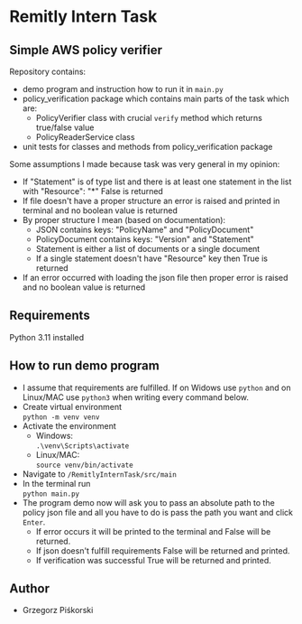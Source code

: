 # Remitly Intern Task
## Simple AWS policy verifier <br>
Repository contains:
- demo program and instruction how to run it in `main.py`
- policy_verification package which contains main parts of the task which are:
  - PolicyVerifier class with crucial `verify` method which returns true/false value
  - PolicyReaderService class
- unit tests for classes and methods from policy_verification package


Some assumptions I made because task was very general in my opinion:
- If "Statement" is of type list and there is at least one statement in the list with "Resource": "*" False is returned
- If file doesn't have a proper structure an error is raised and printed in terminal and no boolean value is returned
- By proper structure I mean (based on documentation):
  - JSON contains keys: "PolicyName" and "PolicyDocument"
  - PolicyDocument contains keys: "Version" and "Statement"
  - Statement is either a list of documents or a single document
  - If a single statement doesn't have "Resource" key then True is returned
- If an error occurred with loading the json file then proper error is raised and no boolean value is returned

## Requirements
Python 3.11 installed

## How to run demo program
- I assume that requirements are fulfilled. If on Widows use `python` and on Linux/MAC use `python3`
  when writing every command below.
- Create virtual environment <br> `python -m venv venv`
- Activate the environment
  - Windows: <br>`.\venv\Scripts\activate`
  - Linux/MAC: <br>`source venv/bin/activate`
- Navigate to `/RemitlyInternTask/src/main`
- In the terminal run <br> `python main.py`
- The program demo now will ask you to pass an absolute path to the policy json file and
  all you have to do is pass the path you want and click `Enter`. <br>
  - If error occurs it will be printed to the terminal and False will be returned. <br>
  - If json doesn't fulfill requirements False will be returned and printed. <br>
  - If verification was successful True will be returned and printed.

## Author
- Grzegorz Piśkorski